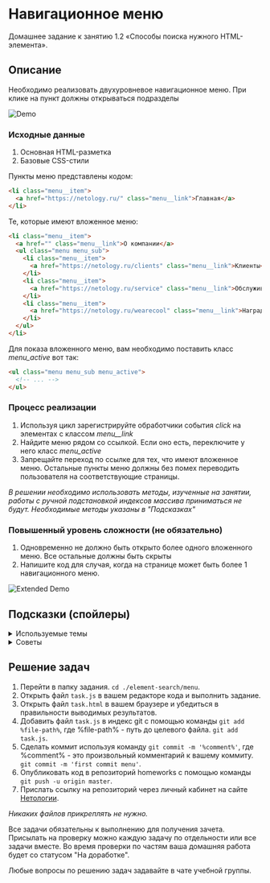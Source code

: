# Навигационное меню

Домашнее задание к занятию 1.2 «Способы поиска нужного HTML-элемента».

## Описание

Необходимо реализовать двухуровневое навигационное меню.
При клике на пункт должны открываться подразделы

![Demo](./demo.gif)

### Исходные данные

1. Основная HTML-разметка
2. Базовые CSS-стили

Пункты меню представлены кодом:

```html
<li class="menu__item">
  <a href="https://netology.ru/" class="menu__link">Главная</a>
</li>
```

Те, которые имеют вложенное меню:

```html
<li class="menu__item">
  <a href="" class="menu__link">О компании</a>
  <ul class="menu menu_sub">
    <li class="menu__item">
      <a href="https://netology.ru/clients" class="menu__link">Клиенты</a>
    </li>
    <li class="menu__item">
      <a href="https://netology.ru/service" class="menu__link">Обслуживание</a>
    </li>
    <li class="menu__item">
      <a href="https://netology.ru/wearecool" class="menu__link">Награды</a>
    </li>
  </ul>
</li>
```

Для показа вложенного меню, вам необходимо поставить класс _menu_active_ вот так:

```html
<ul class="menu menu_sub menu_active">
  <!-- ... -->
</ul>
```

### Процесс реализации

1. Используя цикл зарегистрируйте обработчики события _click_ на элементах с классом _menu\_\_link_
2. Найдите меню рядом со ссылкой. Если оно есть, переключите у него класс _menu_active_
3. Запрещайте переход по ссылке для тех, что имеют вложенное меню. Остальные
   пункты меню должны без помех переводить пользователя на соответствующие страницы.

_В решении необходимо использовать методы, изученные на занятии,
работы с ручной подстановкой индексов массива приниматься не будут.
Необходимые методы указаны в "Подсказках"_

### Повышенный уровень сложности (не обязательно)

1. Одновременно не должно быть открыто более одного вложенного меню. Все остальные
   должны быть скрыты
2. Напишите код для случая, когда на странице может быть более 1 навигационного меню.

![Extended Demo](./extended-demo.gif)

## Подсказки (спойлеры)

<details>
<summary>Используемые темы</summary>

1. Событие _click_, метод _onclick_, обработчик события
2. Предотвращение действия по умолчанию (_return false_ в обработчике события)
3. Метод _closest_
4. Методы _querySelector_ и _querySelectorAll_
5. Метод Array.from() или оператор распространения (spread, «...») для удобной
   навигации по найденным элементам

</details>

<details>
<summary>Советы</summary>

1. С помощью методов [_closest_](https://developer.mozilla.org/ru/docs/Web/API/Element/closest),
   [_querySelector_](https://developer.mozilla.org/ru/docs/Web/API/Element/querySelector)
   и [_querySelectorAll_](https://developer.mozilla.org/ru/docs/Web/API/Element/querySelectorAll)
   вы можете найти все подходящие элементы 1. _closest_ позволит найти ближайшего родителя по CSS-селектору 2. _querySelector_ позволит найти **первый** дочерний элемент по CSS-селектору 3. _querySelectorAll_ позволит найти **все** дочерние элемент по CSS-селектору
2. Для вложенных меню вы обязаны возвращать _false_ в обработчиках события для
   предотвращения перехода по ссылке.

</details>

## Решение задач

1. Перейти в папку задания. `cd ./element-search/menu`.
2. Открыть файл `task.js` в вашем редакторе кода и выполнить задание.
3. Открыть файл `task.html` в вашем браузере и убедиться в правильности выводимых результатов.
4. Добавить файл `task.js` в индекс git с помощью команды `git add %file-path%`, где %file-path% - путь до целевого файла. `git add task.js`.
5. Сделать коммит используя команду `git commit -m '%comment%'`, где %comment% - это произвольный комментарий к вашему коммиту. `git commit -m 'first commit menu'`.
6. Опубликовать код в репозиторий homeworks с помощью команды `git push -u origin master`.
7. Прислать ссылку на репозиторий через личный кабинет на сайте [Нетологии][6].

[0]: https://github.com/
[1]: https://www.sublimetext.com/
[2]: https://code.visualstudio.com/
[3]: https://github.com/netology-code/guides/tree/master/github
[4]: https://git-scm.com/
[5]: https://github.com/netology-code/guides/blob/master/git/REAMDE.md
[6]: https://netology.ru/

_Никаких файлов прикреплять не нужно._

Все задачи обязательны к выполнению для получения зачета. Присылать на проверку можно каждую задачу по отдельности или все задачи вместе. Во время проверки по частям ваша домашняя работа будет со статусом "На доработке".

Любые вопросы по решению задач задавайте в чате учебной группы.
